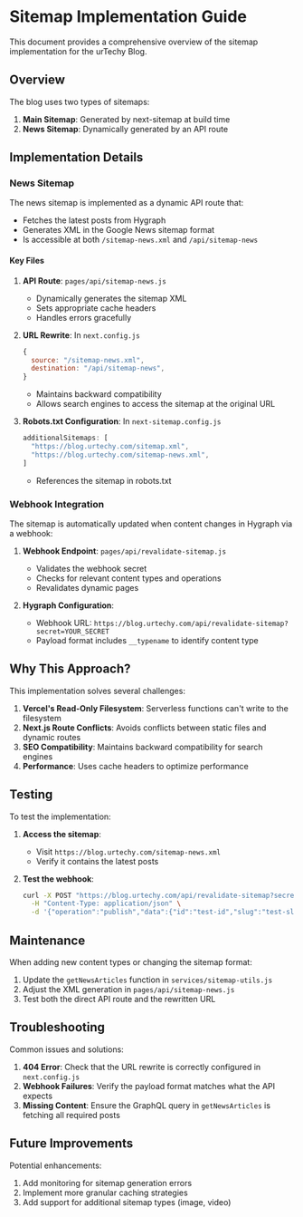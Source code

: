 # Sitemap Implementation Guide

This document provides a comprehensive overview of the sitemap implementation for the urTechy Blog.

## Overview

The blog uses two types of sitemaps:
1. **Main Sitemap**: Generated by next-sitemap at build time
2. **News Sitemap**: Dynamically generated by an API route

## Implementation Details

### News Sitemap

The news sitemap is implemented as a dynamic API route that:
- Fetches the latest posts from Hygraph
- Generates XML in the Google News sitemap format
- Is accessible at both `/sitemap-news.xml` and `/api/sitemap-news`

#### Key Files

1. **API Route**: `pages/api/sitemap-news.js`
   - Dynamically generates the sitemap XML
   - Sets appropriate cache headers
   - Handles errors gracefully

2. **URL Rewrite**: In `next.config.js`
   ```javascript
   {
     source: "/sitemap-news.xml",
     destination: "/api/sitemap-news",
   }
   ```
   - Maintains backward compatibility
   - Allows search engines to access the sitemap at the original URL

3. **Robots.txt Configuration**: In `next-sitemap.config.js`
   ```javascript
   additionalSitemaps: [
     "https://blog.urtechy.com/sitemap.xml",
     "https://blog.urtechy.com/sitemap-news.xml",
   ]
   ```
   - References the sitemap in robots.txt

### Webhook Integration

The sitemap is automatically updated when content changes in Hygraph via a webhook:

1. **Webhook Endpoint**: `pages/api/revalidate-sitemap.js`
   - Validates the webhook secret
   - Checks for relevant content types and operations
   - Revalidates dynamic pages

2. **Hygraph Configuration**:
   - Webhook URL: `https://blog.urtechy.com/api/revalidate-sitemap?secret=YOUR_SECRET`
   - Payload format includes `__typename` to identify content type

## Why This Approach?

This implementation solves several challenges:

1. **Vercel's Read-Only Filesystem**: Serverless functions can't write to the filesystem
2. **Next.js Route Conflicts**: Avoids conflicts between static files and dynamic routes
3. **SEO Compatibility**: Maintains backward compatibility for search engines
4. **Performance**: Uses cache headers to optimize performance

## Testing

To test the implementation:

1. **Access the sitemap**:
   - Visit `https://blog.urtechy.com/sitemap-news.xml`
   - Verify it contains the latest posts

2. **Test the webhook**:
   ```bash
   curl -X POST "https://blog.urtechy.com/api/revalidate-sitemap?secret=YOUR_SECRET" \
     -H "Content-Type: application/json" \
     -d '{"operation":"publish","data":{"id":"test-id","slug":"test-slug","__typename":"Post"}}'
   ```

## Maintenance

When adding new content types or changing the sitemap format:

1. Update the `getNewsArticles` function in `services/sitemap-utils.js`
2. Adjust the XML generation in `pages/api/sitemap-news.js`
3. Test both the direct API route and the rewritten URL

## Troubleshooting

Common issues and solutions:

1. **404 Error**: Check that the URL rewrite is correctly configured in `next.config.js`
2. **Webhook Failures**: Verify the payload format matches what the API expects
3. **Missing Content**: Ensure the GraphQL query in `getNewsArticles` is fetching all required posts

## Future Improvements

Potential enhancements:

1. Add monitoring for sitemap generation errors
2. Implement more granular caching strategies
3. Add support for additional sitemap types (image, video)
